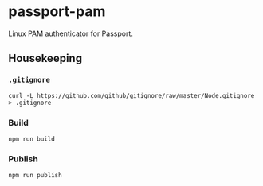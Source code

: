 # passport-pam
Linux PAM authenticator for Passport.

## Housekeeping
### `.gitignore`
```
curl -L https://github.com/github/gitignore/raw/master/Node.gitignore > .gitignore
```

### Build
```
npm run build
```

### Publish
```
npm run publish
```